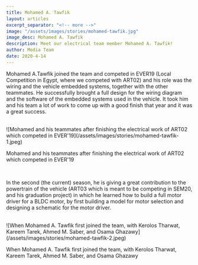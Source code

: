 ```yaml
---
title: Mohamed A. Tawfik
layout: articles
excerpt_separator: "<!-- more -->"
image: "/assets/images/stories/mohamed-tawfik.jpg"
image_desc: Mohamed A. Tawfik
description: Meet our electrical team member Mohamed A. Tawfik!
author: Media Team
date: 2020-4-14
---
```


Mohamed A.Tawfik joined the team and competed in EVER19 (Local Competition in Egypt, where we competed with ART02) and his role was the wiring and the vehicle embedded systems, together with the other teammates. He successfully brought a full design for the wiring diagram and the software of the embedded systems used in the vehicle. It took him and his team a lot of work to come up with a good finish that year and it was a great success.


<br>
![Mohamed and his teammates after finishing the electrical work of ART02 which competed in EVER'19](/assets/images/stories/mohamed-tawfik-1.jpeg)
<p class="img-caption">Mohamed and his teammates after finishing the electrical work of ART02 which competed in EVER'19</p>
<br>

In the second (the current) season, he is giving a great contribution to the powertrain of the vehicle (ART03 which is meant to be competing in SEM20, and his graduation project) in which he learned how to build a full motor driver for a BLDC motor, by first building a model for motor selection and designing a schematic for the motor driver.

<br>
![When Mohamed A. Tawfik first joined the team, with Kerolos Tharwat, Kareem Tarek, Ahmed M. Saber, and Osama Ghazawy](/assets/images/stories/mohamed-tawfik-2.jpeg)
<p class="img-caption">When Mohamed A. Tawfik first joined the team, with Kerolos Tharwat, Kareem Tarek, Ahmed M. Saber, and Osama Ghazawy</p>
<br>